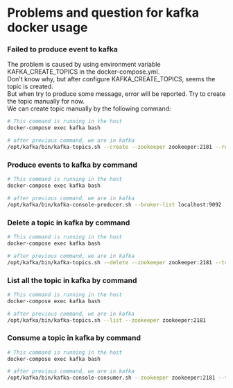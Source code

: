 # Problems and question for kafka docker usage

### Failed to produce event to kafka
The problem is caused by using environment variable KAFKA_CREATE_TOPICS in the docker-compose.yml.  
Don't know why, but after configure KAFKA_CREATE_TOPICS, seems the topic is created.  
But when try to produce some message, error will be reported. Try to create the topic manually for now.  
We can create topic manually by the following command:
```bash
# This command is running in the host
docker-compose exec kafka bash

# after previous command, we are in kafka
/opt/kafka/bin/kafka-topics.sh --create --zookeeper zookeeper:2181 --replication-factor 1 --partitions 1 --topic mytopic  

```

### Produce events to kafka by command

```bash
# This command is running in the host
docker-compose exec kafka bash

# after previous command, we are in kafka
/opt/kafka/bin/kafka-console-producer.sh --broker-list localhost:9092 --topic mytopic  
```

### Delete a topic in kafka by command
```bash
# This command is running in the host
docker-compose exec kafka bash

# after previous command, we are in kafka
/opt/kafka/bin/kafka-topics.sh --delete --zookeeper zookeeper:2181 --topic mytopic
```

### List all the topic in kafka by command
```bash
# This command is running in the host
docker-compose exec kafka bash

# after previous command, we are in kafka
/opt/kafka/bin/kafka-topics.sh --list --zookeeper zookeeper:2181
```

### Consume a topic in kafka by command
```bash
# This command is running in the host
docker-compose exec kafka bash

# after previous command, we are in kafka
/opt/kafka/bin/kafka-console-consumer.sh --zookeeper zookeeper:2181 --topic mykafka --from-beginning  
```
